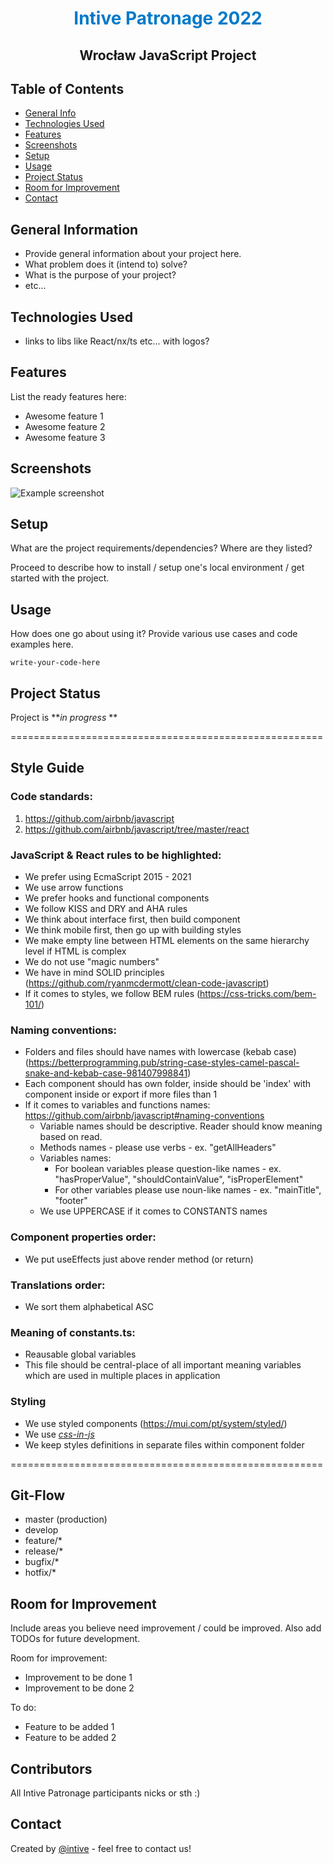 <h1 style="color:#007ac9;border-bottom:none;text-align:center;">Intive Patronage 2022</h1>
<h2 style="text-align:center;border-bottom:none">Wrocław JavaScript Project</h2>

## Table of Contents

- [General Info](#general-information)
- [Technologies Used](#technologies-used)
- [Features](#features)
- [Screenshots](#screenshots)
- [Setup](#setup)
- [Usage](#usage)
- [Project Status](#project-status)
- [Room for Improvement](#room-for-improvement)
- [Contact](#contact)

## General Information

- Provide general information about your project here.
- What problem does it (intend to) solve?
- What is the purpose of your project?
- etc...

## Technologies Used

- links to libs like React/nx/ts etc... with logos?

## Features

List the ready features here:

- Awesome feature 1
- Awesome feature 2
- Awesome feature 3

## Screenshots

![Example screenshot](./img/screenshot.png)

<!-- If you have screenshots you'd like to share, include them here. -->

## Setup

What are the project requirements/dependencies? Where are they listed?

Proceed to describe how to install / setup one's local environment / get started with the project.

## Usage

How does one go about using it?
Provide various use cases and code examples here.

`write-your-code-here`

## Project Status

Project is **_in progress_ **

======================================================

## Style Guide

### Code standards:

1.  https://github.com/airbnb/javascript
2.  https://github.com/airbnb/javascript/tree/master/react

### JavaScript & React rules to be highlighted:

- We prefer using EcmaScript 2015 - 2021
- We use arrow functions
- We prefer hooks and functional components
- We follow KISS and DRY and AHA rules
- We think about interface first, then build component
- We think mobile first, then go up with building styles
- We make empty line between HTML elements on the same hierarchy level if HTML is complex
- We do not use "magic numbers"
- We have in mind SOLID principles (https://github.com/ryanmcdermott/clean-code-javascript)
- If it comes to styles, we follow BEM rules (https://css-tricks.com/bem-101/)

### Naming conventions:

- Folders and files should have names with lowercase (kebab case) (https://betterprogramming.pub/string-case-styles-camel-pascal-snake-and-kebab-case-981407998841)
- Each component should has own folder, inside should be 'index' with component inside or export if more files than 1
- If it comes to variables and functions names: https://github.com/airbnb/javascript#naming-conventions
  - Variable names should be descriptive. Reader should know meaning based on read.
  - Methods names - please use verbs - ex. "getAllHeaders"
  - Variables names:
    - For boolean variables please question-like names - ex. "hasProperValue", "shouldContainValue", "isProperElement"
    - For other variables please use noun-like names - ex. "mainTitle", "footer"
  - We use UPPERCASE if it comes to CONSTANTS names

### Component properties order:

- We put useEffects just above render method (or return)

### Translations order:

- We sort them alphabetical ASC

### Meaning of constants.ts:

- Reausable global variables
- This file should be central-place of all important meaning variables which are used in multiple places in application

### Styling

- We use styled components (https://mui.com/pt/system/styled/)
- We use [_css-in-js_](https://cssinjs.org/?v=v10.9.0)
- We keep styles definitions in separate files within component folder

======================================================

## Git-Flow

- master (production)
- develop
- feature/\*
- release/\*
- bugfix/\*
- hotfix/\*

## Room for Improvement

Include areas you believe need improvement / could be improved. Also add TODOs for future development.

Room for improvement:

- Improvement to be done 1
- Improvement to be done 2

To do:

- Feature to be added 1
- Feature to be added 2

## Contributors

All Intive Patronage participants nicks or sth :)

## Contact

Created by [@intive](https://www.intive.com/) - feel free to contact us!

